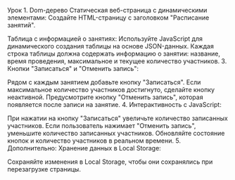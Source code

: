 Урок 1. Dom-дерево
Статическая веб-страница с динамическими элементами:
Создайте HTML-страницу с заголовком "Расписание занятий".

Таблица с информацией о занятиях:
Используйте JavaScript для динамического создания таблицы на основе JSON-данных.
Каждая строка таблицы должна содержать информацию о занятии: название, время проведения, максимальное и текущее количество участников.
3. Кнопки "Записаться" и "Отменить запись":

Рядом с каждым занятием добавьте кнопку "Записаться".
Если максимальное количество участников достигнуто, сделайте кнопку неактивной.
Предусмотрите кнопку "Отменить запись", которая появляется после записи на занятие.
4. Интерактивность с JavaScript:

При нажатии на кнопку "Записаться" увеличьте количество записанных участников.
Если пользователь нажимает "Отменить запись", уменьшите количество записанных участников.
Обновляйте состояние кнопок и количество участников в реальном времени.
5. Дополнительно: Хранение данных в Local Storage:

Сохраняйте изменения в Local Storage, чтобы они сохранялись при перезагрузке страницы.